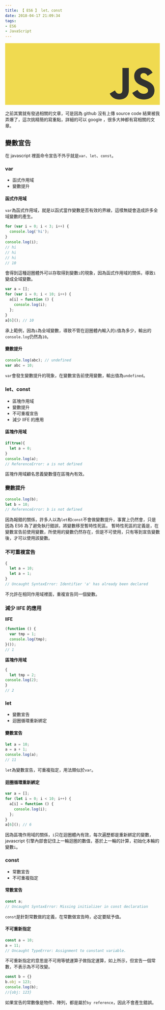 ```yaml
---
title: 【 ES6 】 let、const
date: 2018-04-17 21:09:34
tags:
- ES6
- JavaScript
---
```


![](/img/javascript.jpg)

之前其實就有發過相關的文章，可是因為 github 沒有上傳 source code 結果被我弄爆了，這次挑精簡的寫重點，詳細的可以 google ，很多大神都有寫相關的文章。

<!-- more -->

## 變數宣告

在 javascript 裡面命令宣告不外乎就是`var`、`let`、`const`。

### var
- 函式作用域
- 變數提升

#### 函式作用域

`var`為函式作用域，就是以函式當作變數是否有效的界線，這樣無疑會造成許多全域變數的產生。

```js
for (var i = 0; i < 3; i++) {
  console.log('hi');
}
console.log(i);
// hi
// hi
// hi
// 10
```
會得到這種迴圈體外可以存取得到變數`i`的現象，因為函式作用域的關係，導致`i`變成全域變數。

```js
var a = [];
for (var i = 0; i < 10; i++) {
  a[i] = function () {
    console.log(i);
  };
}
a[6](); // 10
```
承上範例，因為`i`為全域變數，導致不管在迴圈體內輸入的`i`值為多少，輸出的`console.log`仍然為`10`。

#### 變數提升

```js
console.log(abc); // undefined
var abc = 10;
```
`var`會發生變數提升的現象，在變數宣告前使用變數，輸出值為`undefined`。

### let、const
- 區塊作用域
- 變數提升
- 不可重複宣告
- 減少 IIFE 的應用

#### 區塊作用域

```js
if(true){
  let a = 0;
}
console.log(a);
// ReferenceError: a is not defined
```
區塊作用域顧名思義變數僅在區塊內有效。

### 變數提升

```js
console.log(b);
let b = 10;
// ReferenceError: b is not defined
```
因為報錯的關係，許多人以為`let`和`const`不會做變數提升，事實上仍然會，只是因為 ES6 為了避免執行錯誤，將變數移至暫時性死區。
暫時性死區的定義是，在變數宣告前使用變數，所使用的變數仍然存在，但是不可使用，只有等到宣告變數後，才可以使用該變數。

### 不可重複宣告

```js
{
  let a = 10;
  let a = 1;
}
// Uncaught SyntaxError: Identifier 'a' has already been declared
```
不允許在相同作用域裡面，重複宣告同一個變數。

### 減少 IIFE 的應用

**IIFE**

```js
(function () {
  var tmp = 1;
  console.log(tmp);
}());
// 1
```
**區塊作用域**
```js
{
  let tmp = 2;
console.log(2);
}
// 2
```

### let
- 變數宣告
- 迴圈循環重新綁定

#### 變數宣告

```js
let a = 10;
a = a + 1;
console.log(a);
// 11
```
`let`為變數宣告，可重複指定，用法類似於`var`。

#### 迴圈循環重新綁定

```js
var a = [];
for (let i = 0; i < 10; i++) {
  a[i] = function () {
    console.log(i);
  };
}
a[6](); // 6
```
因為區塊作用域的關係，`i`只在迴圈體內有效，每次遍歷都是重新綁定的變數，javascript 引擎內部會記住上一輪迴圈的數值，基於上一輪的計算，初始化本輪的變數`i`。

### const 
- 常數宣告
- 不可重複指定

#### 常數宣告

```js
const a;
// Uncaught SyntaxError: Missing initializer in const declaration
```
`const`是針對常數做的定義，在常數做宣告時，必定要賦予值。


#### 不可重新指定

```js
const a = 10;
a = 11;
// Uncaught TypeError: Assignment to constant variable.
```
不可重新指定的意思是不可用等號運算子做指定運算，如上所示，但宣告一個常數，不表示為不可改變。

```js
const b = {}
b.obj = 123;
console.log(b);
//{obj: 123}
```
如果宣告的常數像是物件、陣列，都是屬於`by reference`，因此不會產生錯誤。